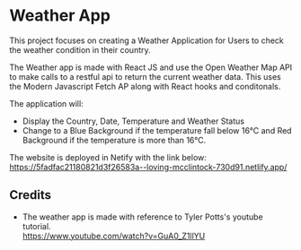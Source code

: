 # Weather App

This project focuses on creating a Weather Application for Users to check the weather condition in their country.

The Weather app is made with React JS and use the Open Weather Map API to make calls to a restful api to return the current weather data. This uses the Modern Javascript Fetch AP along with React hooks and conditonals.

The application will:

- Display the Country, Date, Temperature and Weather Status
- Change to a Blue Background if the temperature fall below 16°C and Red Background if the temperature is more than 16°C.

The website is deployed in Netify with the link below:<br>
https://5fadfac21180821d3f26583a--loving-mcclintock-730d91.netlify.app/

## Credits

- The weather app is made with reference to Tyler Potts's youtube tutorial. <br>
  https://www.youtube.com/watch?v=GuA0_Z1llYU

